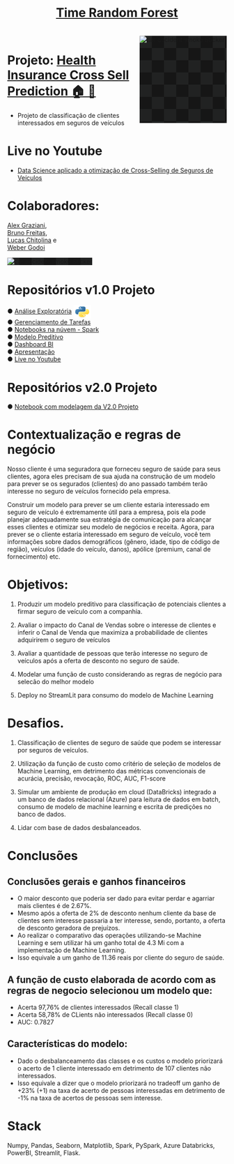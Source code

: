<h1 align=center><a target="_blank" href="https://demo.gethugothemes.com/liva" rel="nofollow">Time Random Forest</a> <a  target="_blank"></a></h1>
</div>
 <div style="display: inline_block"><br>
<img align="right" img class="giphy-gif-img giphy-img-loaded" src="https://media1.giphy.com/media/4mc6Dsn9gyWTS/200w.gif?cid=ecf05e47bhsy1gj453r24ma84o3sdpb5x0l5uys3qfp3il1h&amp;rid=200w.gif&amp;ct=s" width="200" height="200" alt="car accident smoke Sticker" style="background: url(&quot;data:image/png;base64,iVBORw0KGgoAAAANSUhEUgAAADgAAAA4AQMAAACSSKldAAAABlBMVEUhIiIWFhYoSqvJAAAAGElEQVQY02MAAv7///8PWxqIPwDZw5UGABtgwz2xhFKxAAAAAElFTkSuQmCC&quot;) 0px 0px;">
 </div>
 
# Projeto: [Health Insurance Cross Sell Prediction 🏠 🏥](https://www.kaggle.com/anmolkumar/health-insurance-cross-sell-prediction)
- Projeto de classificação de clientes interessados em seguros de veículos

# Live no Youtube
- [Data Science aplicado a otimização de Cross-Selling de Seguros de Veículos](https://www.youtube.com/watch?v=u38TWKPP_Q4)

# Colaboradores:  
[Alex Graziani](https://github.com/awildt01),    
[Bruno Freitas](https://github.com/Freitashbruno),  
[Lucas Chitolina](https://github.com/Chitolina) e     
[Weber Godoi](https://github.com/webercg)    


<img align="center" img class="giphy-gif-img giphy-img-loaded" src="https://github.com/webercg/Data-Science-Projects/blob/main/Health-Insurance-Cross-Sell-Prediction/app-streamlit2.gif" width="800" height="600" alt="car accident smoke Sticker" style="background: url(&quot;data:image/png;base64,iVBORw0KGgoAAAANSUhEUgAAADgAAAA4AQMAAACSSKldAAAABlBMVEUhIiIWFhYoSqvJAAAAGElEQVQY02MAAv7///8PWxqIPwDZw5UGABtgwz2xhFKxAAAAAElFTkSuQmCC&quot;) 0px 0px;">

# Repositórios v1.0 Projeto
● [Análise Exploratória](https://github.com/webercg/Health-Insurance-Cross-Sell-Prediction/tree/main/EDA) <img align="center" alt="Jupyter" height="30" width="40" src="https://raw.githubusercontent.com/devicons/devicon/master/icons/python/python-original.svg">  
● [Gerenciamento de Tarefas](https://trello.com/b/Nypkyrp3/randomforest)  
● [Notebooks na núvem - Spark](https://github.com/webercg/Data-Science-Projects/tree/main/Health-Insurance-Cross-Sell-Prediction/Engenharia%20de%20dados/pyspark)  
● [Modelo Preditivo](https://github.com/webercg/Health-Insurance-Cross-Sell-Prediction/tree/main/API/model)  
● [Dashboard BI](https://github.com/webercg/Health-Insurance-Cross-Sell-Prediction/tree/main/DashBoard-PowerBI)  
● [Apresentação](https://github.com/webercg/Health-Insurance-Cross-Sell-Prediction/tree/main/apresentacao)  
● [Live no Youtube](https://www.youtube.com/watch?v=u38TWKPP_Q4)

# Repositórios v2.0 Projeto
● [Notebook com modelagem da V2.0 Projeto](https://github.com/webercg/Data-Science-Projects/blob/main/Health-Insurance-Cross-Sell-Prediction/Cross-Selling%20V2.0.ipynb) 


# Contextualização e regras de negócio

Nosso cliente é uma seguradora que forneceu seguro de saúde para seus clientes, agora eles precisam de sua ajuda na construção de um modelo para prever se os segurados (clientes) do ano passado também terão interesse no seguro de veículos fornecido pela empresa.

Construir um modelo para prever se um cliente estaria interessado em seguro de veículo é extremamente útil para a empresa, pois ela pode planejar adequadamente sua estratégia de comunicação para alcançar esses clientes e otimizar seu modelo de negócios e receita. Agora, para prever se o cliente estaria interessado em seguro de veículo, você tem informações sobre dados demográficos (gênero, idade, tipo de código de região), veículos (idade do veículo, danos), apólice (premium, canal de fornecimento) etc.


# Objetivos:

1) Produzir um modelo preditivo para classificação de potenciais clientes a firmar seguro de veículo com a companhia.

2) Avaliar o impacto do Canal de Vendas sobre o interesse de clientes e inferir o Canal de Venda que maximiza a probabilidade de clientes adquirirem o seguro de veículos

3) Avaliar a quantidade de pessoas que terão interesse no seguro de veículos após a oferta de desconto no seguro de saúde.

4) Modelar uma função de custo considerando as regras de negócio para selecão do melhor modelo

5) Deploy no StreamLit para consumo do modelo de Machine Learning


# Desafios.

1) Classificação de clientes de seguro de saúde que podem se interessar por seguros de veículos.  

2) Utilização da função de custo como critério de seleção de modelos de Machine Learning, em detrimento das métricas convencionais de acurácia, precisão, revocação, ROC, AUC, F1-score  

3) Simular um ambiente de produção em cloud (DataBricks) integrado a um banco de dados relacional (Azure) para leitura de dados em batch, consumo de modelo de machine learning e escrita de predições no banco de dados.  

4) Lidar com base de dados desbalanceados.  


# Conclusões

## Conclusões gerais e ganhos financeiros

- O maior desconto que poderia ser dado para evitar perdar e agarriar mais clientes é de 2.67%.
- Mesmo após a oferta de 2% de desconto nenhum cliente da base de clientes sem interesse passaria a ter interesse, sendo, portanto, a oferta de desconto geradora de prejuízos.
- Ao realizar o comparativo das operações utilizando-se Machine Learning e sem utilizar há um ganho total de 4.3 Mi com a implementação de Machine Learning.
- Isso equivale a um ganho de 11.36 reais por cliente do seguro de saúde.


## A função de custo elaborada de acordo com as regras de negocio selecionou um modelo que:

- Acerta 97,76% de clientes interessados (Recall classe 1)
- Acerta 58,78% de CLients não interessados (Recall classe 0)
- AUC: 0.7827 


## Características do modelo:

- Dado o desbalanceamento das classes e os custos o modelo priorizará o acerto de 1 cliente interessado em detrimento de 107 clientes não interessados.
- Isso equivale a dizer que o modelo priorizará no tradeoff um ganho de +23% (+1) na taxa de acerto de pessoas interessadas em detrimento de -1% na taxa de acertos de pessoas sem interesse.



# Stack
Numpy, Pandas, Seaborn, Matplotlib, Spark, PySpark, Azure Databricks, PowerBI, Streamlit, Flask.
